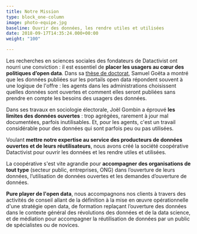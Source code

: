 ```yaml
---
title: Notre Mission
type: block_one-column
image: photo-equipe.jpg
baseline: Ouvrir des données, les rendre utiles et utilisées
date: 2018-09-17T14:35:24.000+00:00
weight: "100"

---
```

Les recherches en sciences sociales des fondateurs de Datactivist ont nourri une conviction : il est essentiel de **placer les usagers au cœur des politiques d’open data**. Dans sa [thèse de doctorat](http://www.theses.fr/2016ENST0045), Samuel Goëta a montré que les données publiées sur les portails open data répondent souvent à une logique de l'offre : les agents dans les administrations choisissent quelles données sont ouvertes et comment elles seront publiées sans prendre en compte les besoins des usagers des données.

Dans ses travaux en sociologie électorale, Joël Gombin a éprouvé **les limites des données ouvertes** : trop agrégées, rarement à jour mal documentées, parfois inutilisables. Et, pour les agents, c'est un travail considérable pour des données qui sont parfois peu ou pas utilisées.

Voulant **mettre notre expertise au service des producteurs de données ouvertes et de leurs réutilisateurs**, nous avons créé la société coopérative Datactivist pour ouvrir les données et les rendre utiles et utilisées.

La coopérative s'est vite agrandie pour **accompagner des organisations de tout type** (secteur public, entreprises, ONG) dans l’ouverture de leurs données, l’utilisation de données ouvertes et les demandes d’ouverture de données.

**Pure player de l'open data**, nous accompagnons nos clients à travers des activités de conseil allant de la définition à la mise en œuvre opérationnelle d'une stratégie open data, de formation replaçant l’ouverture des données dans le contexte général des révolutions des données et de la data science, et de médiation pour accompagner la réutilisation de données par un public de spécialistes ou de novices.